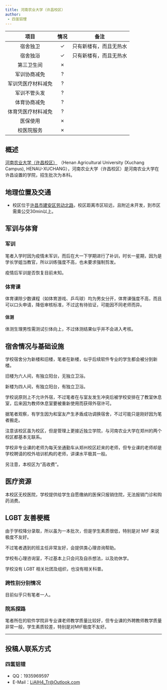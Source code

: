 ```yaml
---
title: 河南农业大学（许昌校区）
author: 
 - 四氢铝锂
---
```



|        项目        | 情况 |     备注     |
| :----------------: | :--: | :----------: |
|      宿舍独卫      |  ✓   |  只有新楼有，而且无热水  |
|      宿舍独浴      |  ✓   |  只有新楼有，而且无热水  |
|     第三卫生间     |  ✗   |
|    军训协商减免    |  ?   |
| 军训凭医疗材料减免 |  ?   |
|    军训不管头发    |  ?   |
|    体育协商减免    |  ?   |
| 体育凭医疗材料减免 |  ?   |
|      医保使用      |  ✗   |
|     校医院服务     |  ✗   |

## 概述

[河南农业大学（许昌校区）](https://www.henau.edu.cn/)  （Henan Agricultural University (Xuchang Campus), HENAU-XUCHANG），河南农业大学（许昌校区）是河南农业大学在许昌设置的学院，招生批次为本科。

## 地理位置及交通

- 校区位于[许昌市建安区劳动北路](https://surl.amap.com/hUyFiLpK9Om)，校区距离市区较远，且附近未开发，到市区需乘公交30min以上。

## 军训与体育

### 军训

笔者入学时因为疫情未军训，而后在大一下学期进行了补训，时长一星期，因为是学长学姐当教官，所以训练强度不高，也未要求强制剪发。

疫情后军训是否恢复目前未知。

### 体育课

体育课除少数课程（如体育游戏、乒乓球）均为男女分开，体育课强度不高，而且可以口头申请，降低审核标准，不过这有待验证，可能因不同老师而异。

#### 体测

体测生理男性需测试引体向上，不过体测结果似乎并不会进入考核。

## 宿舍情况与基础设施

学校宿舍分为新楼和旧楼，笔者在新楼，似乎后续软件专业的学生都会被分到新楼。

旧楼为六人间，有独立阳台，无独立卫浴。

新楼为四人间，有独立阳台，有独立卫浴。

学校说原则上不允许外宿，不过笔者在与室友发生冲突后被学校安排在了教室休息室，后来因为教师休息室要被重新使用而获得外宿许可。

据笔者观察，有学生因为和室友产生矛盾成功调换宿舍，不过可能只是刚好因为笔者搬走。

注意该校区虽为校区，但是管理上更接近独立学院，与河南农业大学在郑州的两个校区都基本无联系。

学校非专业课的老师为每天坐通勤车从郑州校区赶来的老师，但专业课的老师却是学校聘请的校外培训机构的老师，讲课水平极其一般。

另注意，本校区为“高收费”。

## 医疗资源

本校区无校医院，学校提供给学生自愿缴纳的医保只报销住院，无法报销门诊和购药消费。

## LGBT 友善梗概

由于学校降分录取，所以虽为一本批次，但是学生素质很低，特别是对 MtF 来说极度不友好。

不过笔者遇到的班主任非常友好，会提供类心理咨询帮助。

学校有心理咨询室，不过基本上只会问及自杀想法，以及劝休学。

学校没有 LGBT 相关社团及组织，也没有相关科普。

### 跨性别分别情况

目前似乎只有笔者一人。

### 院系探路

笔者所在的软件学院非专业课老师教学质量比较好，但专业课的外聘教师教学质量非常一般，学生素质较差，特别是对MtF极度不友好。

-----------

## 投稿人联系方式

### 四氢铝锂

- QQ：1935969597
- E-Mail：<LiAlH4_Tr@Outlook.com>
